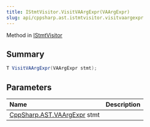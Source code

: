 ```yaml
---
title: IStmtVisitor.VisitVAArgExpr(VAArgExpr)
slug: api/cppsharp.ast.istmtvisitor.visitvaargexpr
---
```

Method in [IStmtVisitor](/api/cppsharp/ast/istmtvisitor)

## Summary



```csharp
T VisitVAArgExpr(VAArgExpr stmt);
```

## Parameters

|Name|Description|
|:---|:---|
|[CppSharp.AST.VAArgExpr](/api/cppsharp/ast/vaargexpr) stmt||

